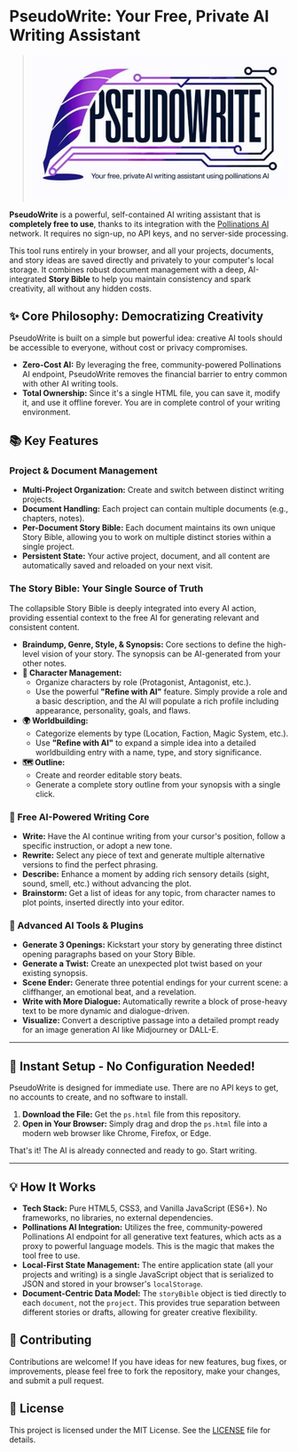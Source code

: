 # PseudoWrite: Your Free, Private AI Writing Assistant

> ![PseudoWrite Logo](images/pseudo_logo.jpg)

**PseudoWrite** is a powerful, self-contained AI writing assistant that is **completely free to use**, thanks to its integration with the [Pollinations AI](https://pollinations.ai/) network. It requires no sign-up, no API keys, and no server-side processing.

This tool runs entirely in your browser, and all your projects, documents, and story ideas are saved directly and privately to your computer's local storage. It combines robust document management with a deep, AI-integrated **Story Bible** to help you maintain consistency and spark creativity, all without any hidden costs.

## ✨ Core Philosophy: Democratizing Creativity

PseudoWrite is built on a simple but powerful idea: creative AI tools should be accessible to everyone, without cost or privacy compromises.

*   **Zero-Cost AI:** By leveraging the free, community-powered Pollinations AI endpoint, PseudoWrite removes the financial barrier to entry common with other AI writing tools.
*   **Total Ownership:** Since it's a single HTML file, you can save it, modify it, and use it offline forever. You are in complete control of your writing environment.

## 📚 Key Features

### Project & Document Management
*   **Multi-Project Organization:** Create and switch between distinct writing projects.
*   **Document Handling:** Each project can contain multiple documents (e.g., chapters, notes).
*   **Per-Document Story Bible:** Each document maintains its own unique Story Bible, allowing you to work on multiple distinct stories within a single project.
*   **Persistent State:** Your active project, document, and all content are automatically saved and reloaded on your next visit.

### The Story Bible: Your Single Source of Truth
The collapsible Story Bible is deeply integrated into every AI action, providing essential context to the free AI for generating relevant and consistent content.

*   **Braindump, Genre, Style, & Synopsis:** Core sections to define the high-level vision of your story. The synopsis can be AI-generated from your other notes.
*   **👥 Character Management:**
    *   Organize characters by role (Protagonist, Antagonist, etc.).
    *   Use the powerful **"Refine with AI"** feature. Simply provide a role and a basic description, and the AI will populate a rich profile including appearance, personality, goals, and flaws.
*   **🌍 Worldbuilding:**
    *   Categorize elements by type (Location, Faction, Magic System, etc.).
    *   Use **"Refine with AI"** to expand a simple idea into a detailed worldbuilding entry with a name, type, and story significance.
*   **🗺️ Outline:**
    *   Create and reorder editable story beats.
    *   Generate a complete story outline from your synopsis with a single click.

### 🤖 Free AI-Powered Writing Core
*   **Write:** Have the AI continue writing from your cursor's position, follow a specific instruction, or adopt a new tone.
*   **Rewrite:** Select any piece of text and generate multiple alternative versions to find the perfect phrasing.
*   **Describe:** Enhance a moment by adding rich sensory details (sight, sound, smell, etc.) without advancing the plot.
*   **Brainstorm:** Get a list of ideas for any topic, from character names to plot points, inserted directly into your editor.

### 🔌 Advanced AI Tools & Plugins
*   **Generate 3 Openings:** Kickstart your story by generating three distinct opening paragraphs based on your Story Bible.
*   **Generate a Twist:** Create an unexpected plot twist based on your existing synopsis.
*   **Scene Ender:** Generate three potential endings for your current scene: a cliffhanger, an emotional beat, and a revelation.
*   **Write with More Dialogue:** Automatically rewrite a block of prose-heavy text to be more dynamic and dialogue-driven.
*   **Visualize:** Convert a descriptive passage into a detailed prompt ready for an image generation AI like Midjourney or DALL-E.

---

## 🚀 Instant Setup - No Configuration Needed!

PseudoWrite is designed for immediate use. There are no API keys to get, no accounts to create, and no software to install.

1.  **Download the File:** Get the `ps.html` file from this repository.
2.  **Open in Your Browser:** Simply drag and drop the `ps.html` file into a modern web browser like Chrome, Firefox, or Edge.

That's it! The AI is already connected and ready to go. Start writing.

---

## 💡 How It Works

*   **Tech Stack:** Pure HTML5, CSS3, and Vanilla JavaScript (ES6+). No frameworks, no libraries, no external dependencies.
*   **Pollinations AI Integration:** Utilizes the free, community-powered Pollinations AI endpoint for all generative text features, which acts as a proxy to powerful language models. This is the magic that makes the tool free to use.
*   **Local-First State Management:** The entire application state (all your projects and writing) is a single JavaScript object that is serialized to JSON and stored in your browser's `localStorage`.
*   **Document-Centric Data Model:** The `storyBible` object is tied directly to each `document`, not the `project`. This provides true separation between different stories or drafts, allowing for greater creative flexibility.

## 🤝 Contributing

Contributions are welcome! If you have ideas for new features, bug fixes, or improvements, please feel free to fork the repository, make your changes, and submit a pull request.

## 📜 License

This project is licensed under the MIT License. See the [LICENSE](LICENSE) file for details.